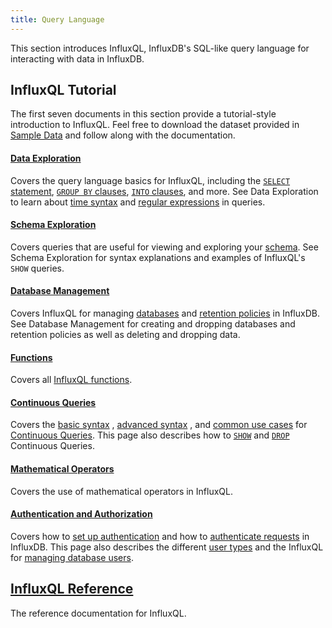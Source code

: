 ```yaml
---
title: Query Language
---
```


This section introduces InfluxQL, InfluxDB's SQL-like query language for
interacting with data in InfluxDB.

## InfluxQL Tutorial
The first seven documents in this section provide a tutorial-style introduction
to InfluxQL.
Feel free to download the dataset provided in
[Sample Data](/influxdb/v1.3/query_language/data_download/) and follow along
with the documentation.

#### [Data Exploration](/influxdb/v1.3/query_language/data_exploration/)

Covers the query language basics for InfluxQL, including the
[`SELECT` statement](/influxdb/v1.3/query_language/data_exploration/#the-basic-select-statement),
[`GROUP BY` clauses](/influxdb/v1.3/query_language/data_exploration/#the-group-by-clause),
[`INTO` clauses](/influxdb/v1.3/query_language/data_exploration/#the-into-clause), and more.
See Data Exploration to learn about
[time syntax](/influxdb/v1.3/query_language/data_exploration/#time-syntax) and
[regular expressions](/influxdb/v1.3/query_language/data_exploration/#regular-expressions) in
queries.

#### [Schema Exploration](/influxdb/v1.3/query_language/schema_exploration/)

Covers queries that are useful for viewing and exploring your
[schema](/influxdb/v1.3/concepts/glossary/#schema).
See Schema Exploration for syntax explanations and examples of InfluxQL's `SHOW`
queries.

#### [Database Management](/influxdb/v1.3/query_language/database_management/)

Covers InfluxQL for managing
[databases](/influxdb/v1.3/concepts/glossary/#database) and
[retention policies](/influxdb/v1.3/concepts/glossary/#retention-policy-rp) in
InfluxDB.
See Database Management for creating and dropping databases and retention
policies as well as deleting and dropping data.

#### [Functions](/influxdb/v1.3/query_language/functions/)

Covers all [InfluxQL functions](/influxdb/v1.3/query_language/functions/).

#### [Continuous Queries](/influxdb/v1.3/query_language/continuous_queries/)

Covers the
[basic syntax](/influxdb/v1.3/query_language/continuous_queries/#basic-syntax)
,
[advanced syntax](/influxdb/v1.3/query_language/continuous_queries/#advanced-syntax)
,
and
[common use cases](/influxdb/v1.3/query_language/continuous_queries/#continuous-query-use-cases)
for
[Continuous Queries](/influxdb/v1.3/concepts/glossary/#continuous-query-cq).
This page also describes how to
[`SHOW`](/influxdb/v1.3/query_language/continuous_queries/#list-cqs) and
[`DROP`](/influxdb/v1.3/query_language/continuous_queries/#delete-cqs)
Continuous Queries.

#### [Mathematical Operators](/influxdb/v1.3/query_language/math_operators/)

Covers the use of mathematical operators in InfluxQL.

#### [Authentication and Authorization](/influxdb/v1.3/query_language/authentication_and_authorization/)

Covers how to
[set up authentication](/influxdb/v1.3/query_language/authentication_and_authorization/#set-up-authentication)
and how to
[authenticate requests](/influxdb/v1.3/query_language/authentication_and_authorization/#authenticate-requests) in InfluxDB.
This page also describes the different
[user types](/influxdb/v1.3/query_language/authentication_and_authorization/#user-types-and-privileges) and the InfluxQL for
[managing database users](/influxdb/v1.3/query_language/authentication_and_authorization/#user-management-commands).

## [InfluxQL Reference](/influxdb/v1.3/query_language/spec/)

The reference documentation for InfluxQL.
